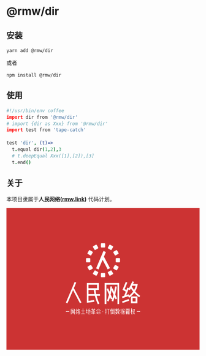 <!-- 本文件由 ./readme.make.md 自动生成，请不要直接修改此文件 -->

# @rmw/dir

##  安装

```
yarn add @rmw/dir
```

或者

```
npm install @rmw/dir
```

## 使用

```coffee
#!/usr/bin/env coffee
import dir from '@rmw/dir'
# import {dir as Xxx} from '@rmw/dir'
import test from 'tape-catch'

test 'dir', (t)=>
  t.equal dir(1,2),3
  # t.deepEqual Xxx([1],[2]),[3]
  t.end()

```

## 关于

本项目隶属于**人民网络([rmw.link](//rmw.link))** 代码计划。

![人民网络](https://raw.githubusercontent.com/rmw-link/logo/master/rmw.red.bg.svg)
